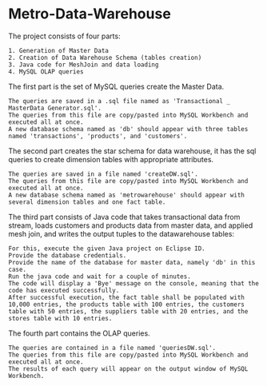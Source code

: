 # Metro-Data-Warehouse

The project consists of four parts:

	1. Generation of Master Data
	2. Creation of Data Warehouse Schema (tables creation)
	3. Java code for MeshJoin and data loading
	4. MySQL OLAP queries 

The first part is the set of MySQL queries create the Master Data.
	
	The queries are saved in a .sql file named as 'Transactional _ MasterData Generator.sql'.
	The queries from this file are copy/pasted into MySQL Workbench and executed all at once.
	A new database schema named as 'db' should appear with three tables named 'transactions', 'products', and 'customers'.

The second part creates the star schema for data warehouse, it has the sql queries to create dimension tables with appropriate attributes.
	
	The queries are saved in a file named 'createDW.sql'.
	The queries from this file are copy/pasted into MySQL Workbench and executed all at once.
	A new database schema named as 'metrowarehouse' should appear with several dimension tables and one fact table.
	
The third part consists of Java code that takes transactional data from stream, loads customers and products data from master data, and applied mesh join, and writes the output tuples to the datawarehouse tables:
	
	For this, execute the given Java project on Eclipse ID. 
	Provide the database credentials.
	Provide the name of the database for master data, namely 'db' in this case.
	Run the java code and wait for a couple of minutes.
	The code will display a 'Bye' message on the console, meaning that the code has executed successfully.
	After successful execution, the fact table shall be populated with 10,000 entries, the products table with 100 entries, the customers table with 50 entries, the suppliers table with 20 entries, and the stores table with 10 entries.

The fourth part contains the OLAP queries.

	The queries are contained in a file named 'queriesDW.sql'.
	The queries from this file are copy/pasted into MySQL Workbench and executed all at once.
	The results of each query will appear on the output window of MySQL Workbench.

